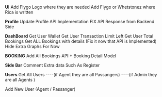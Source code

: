 **UI**
Add Flygo Logo where they are needed
Add Flygo or Whetstonez where Rica is written

**Profile**
Update Profile API Implementation
FIX API Response from Backend Side

**DashBoard**
Get User Wallet
Get User Transaction Limit Left
Get User Total Bookings
Get ALL Bookings with details (Fix it now that API is Implemented)
Hide Extra Graphs For Now

**BOOKING**
Add All Bookings API + Booking Detail Model

**Side Bar**
Comment Extra data Such As Register

**Users**
Get All Users
----(if Agent they are all Passangers)
----(if Admin they are all Agents )

Add New User (Agent / Passanger)
